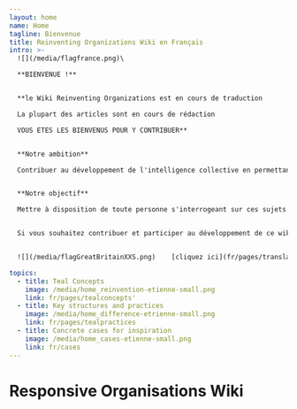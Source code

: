 ```yaml
---
layout: home
name: Home
tagline: Bienvenue
title: Reinventing Organizations Wiki en Français
intro: >-
  ![](/media/flagfrance.png)\

  **BIENVENUE !**


  **le Wiki Reinventing Organizations est en cours de traduction 

  La plupart des articles sont en cours de rédaction

  VOUS ETES LES BIENVENUS POUR Y CONTRIBUER**


  **Notre ambition**

  Contribuer au développement de l'intelligence collective en permettant à tous ceux qui s'y intéressent de s'informer et de comprendre comment des groupes humains (entreprises, organisations à but non lucratif, administration, écoles...)  peuvent fonctionner de façon innovante, en combinant efficacité de l'organisation et motivation de ses membres. 


  **Notre objectif**

  Mettre à disposition de toute personne s'interrogeant sur ces sujets et sur les nouvelles formes d'organisation émergentes ("Teal orgs", "Entreprises libérées"..) une information neutre, factuelle, actualisée et classée par thèmes.


  Si vous souhaitez contribuer et participer au développement de ce wiki, contactez : guezouceline@gmail.com 


  ![](/media/flagGreatBritainXXS.png)    [cliquez ici](fr/pages/translations) pour accéder aux traductions de ce Wiki (le hongrois et l'espagnol sont disponibles dès aujourd'hui - le russe, le chinois et le français sont en cours)

topics:
  - title: Teal Concepts
    image: /media/home_reinvention-etienne-small.png
    link: fr/pages/tealconcepts'
  - title: Key structures and practices
    image: /media/home_difference-etrienne-small.png
    link: fr/pages/tealpractices
  - title: Concrete cases for inspiration
    image: /media/home_cases-etienne-small.png
    link: fr/cases
---
```


# Responsive Organisations Wiki
